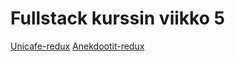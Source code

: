 # Fullstack kurssin viikko 5

[Unicafe-redux](https://github.com/RoopeNiemi/Unicafe)
[Anekdootit-redux](https://github.com/RoopeNiemi/Anekdootit)

